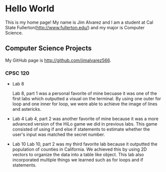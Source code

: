 # Hello World

This is my home page! My name is Jim Alvarez and I am a student at Cal State Fullerton(http://www.fullerton.edu/) and my major is Computer Science.

## Computer Science Projects

My GitHub page is http://github.com/jimalvarez566.

### CPSC 120


* Lab 8

    Lab 8, part 1 was a personal favorite of mine becuase it was one of the first 
    labs which outputted a visual on the terminal. By using one outer for loop and
    one inner for loop, we were able to achieve the image of lines and astericks. 


* Lab 4
    Lab 4, part 2 was another favorite of mine because it was a more advanced version
    of the HiLo game we did in previous labs. This game consisted of using if and else
    if statements to estimate whether the user's input was matched the secret number. 


* Lab 10
    Lab 10, part 2 was my third favorite lab because it outputted the population of
    counties in California. We achieved this by using 2D vectors to organize the data
    into a table like object. This lab also incorporated multiple things we learned such
    as for loops and if statements. 